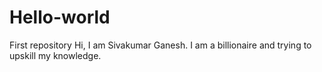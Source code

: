 # Hello-world
First repository
Hi, I am Sivakumar Ganesh. I am a billionaire and trying to upskill my knowledge.

